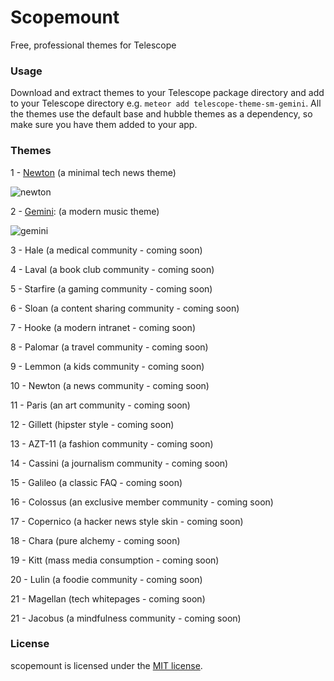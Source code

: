 Scopemount
=========

Free, professional themes for Telescope

### Usage

Download and extract themes to your Telescope package directory and add to your Telescope directory e.g. `meteor add telescope-theme-sm-gemini`. All the themes use the default base and hubble themes as a dependency, so make sure you have them added to your app.

### Themes

1 -  [Newton](http://sm-newton.meteor.com/) (a minimal tech news theme)

![newton](http://i.imgur.com/MTAnmx2.png)

2 - [Gemini](http://sm-gemini.meteor.com/): (a modern music theme)

![gemini](http://i.imgur.com/9G6XYEi.jpg)

3 -  Hale (a medical community - coming soon)

4 -  Laval (a book club community - coming soon)

5 -  Starfire (a gaming community - coming soon)

6 -  Sloan (a content sharing community - coming soon)

7 -  Hooke (a modern intranet - coming soon)

8 -  Palomar (a travel community - coming soon)

9 -  Lemmon (a kids community - coming soon)

10 -  Newton (a news community - coming soon)

11 -  Paris (an art community - coming soon)

12 -  Gillett (hipster style - coming soon)

13 -  AZT-11 (a fashion community - coming soon)

14 -  Cassini (a journalism community - coming soon)

15 -  Galileo (a classic FAQ - coming soon)

16 -  Colossus (an exclusive member community - coming soon)

17 -  Copernico (a hacker news style skin - coming soon)

18 -  Chara (pure alchemy - coming soon)

19 -  Kitt (mass media consumption - coming soon)

20 -  Lulin (a foodie community - coming soon)

21 -  Magellan (tech whitepages - coming soon)

21 -  Jacobus (a mindfulness community - coming soon)

### License

scopemount is licensed under the [MIT license](http://opensource.org/licenses/MIT).
